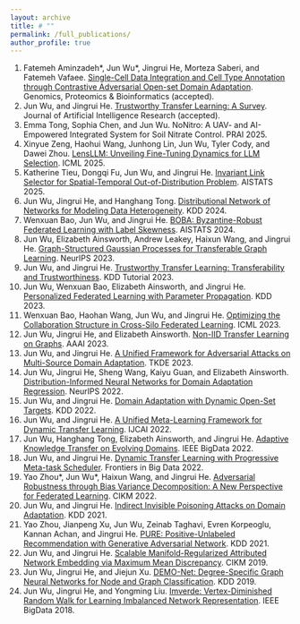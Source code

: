 ```yaml
---
layout: archive
title: # ""
permalink: /full_publications/
author_profile: true
---
```


1. Fatemeh Aminzadeh\*, Jun Wu\*, Jingrui He, Morteza Saberi, and Fatemeh Vafaee. [Single-Cell Data Integration and Cell Type Annotation through Contrastive Adversarial Open-set Domain Adaptation](https://www.biorxiv.org/content/10.1101/2024.10.04.616599v1). Genomics, Proteomics & Bioinformatics (accepted).
1. Jun Wu, and Jingrui He. [Trustworthy Transfer Learning: A Survey](https://arxiv.org/abs/2412.14116). Journal of Artificial Intelligence Research (accepted).
1. Emma Tong, Sophia Chen, and Jun Wu. NoNitro: A UAV- and AI-Empowered Integrated System for Soil Nitrate Control. PRAI 2025.
1. Xinyue Zeng, Haohui Wang, Junhong Lin, Jun Wu, Tyler Cody, and Dawei Zhou. [LensLLM: Unveiling Fine-Tuning Dynamics for LLM Selection](https://proceedings.mlr.press/v267/zeng25g.html). ICML 2025.
1. Katherine Tieu, Dongqi Fu, Jun Wu, and Jingrui He. [Invariant Link Selector for Spatial-Temporal Out-of-Distribution Problem](https://proceedings.mlr.press/v258/tieu25a.html). AISTATS 2025.
1. Jun Wu, Jingrui He, and Hanghang Tong. [Distributional Network of Networks for Modeling Data Heterogeneity](https://dl.acm.org/doi/abs/10.1145/3637528.3671994). KDD 2024.
1. Wenxuan Bao, Jun Wu, and Jingrui He. [BOBA: Byzantine-Robust Federated Learning with Label Skewness](https://proceedings.mlr.press/v238/bao24a.html). AISTATS 2024.
1. Jun Wu, Elizabeth Ainsworth, Andrew Leakey, Haixun Wang, and Jingrui He. [Graph-Structured Gaussian Processes for Transferable Graph Learning](https://proceedings.neurips.cc/paper_files/paper/2023/hash/9f7f2f57d8eaf44b2f09020f64ff6d96-Abstract-Conference.html). NeurIPS 2023.
1. Jun Wu, and Jingrui He. [Trustworthy Transfer Learning: Transferability and Trustworthiness](https://dl.acm.org/doi/10.1145/3580305.3599576). KDD Tutorial 2023.
1. Jun Wu, Wenxuan Bao, Elizabeth Ainsworth, and Jingrui He. [Personalized Federated Learning with Parameter Propagation](https://dl.acm.org/doi/10.1145/3580305.3599464). KDD 2023.
1. Wenxuan Bao, Haohan Wang, Jun Wu, and Jingrui He. [Optimizing the Collaboration Structure in Cross-Silo Federated Learning](https://proceedings.mlr.press/v202/bao23b.html). ICML 2023.
1. Jun Wu, Jingrui He, and Elizabeth Ainsworth. [Non-IID Transfer Learning on Graphs](https://ojs.aaai.org/index.php/AAAI/article/view/26231). AAAI 2023.
1. Jun Wu, and Jingrui He. [A Unified Framework for Adversarial Attacks on Multi-Source Domain Adaptation](https://ieeexplore.ieee.org/document/9994047). TKDE 2023.
1. Jun Wu, Jingrui He, Sheng Wang, Kaiyu Guan, and Elizabeth Ainsworth. [Distribution-Informed Neural Networks for Domain Adaptation Regression](https://proceedings.neurips.cc/paper_files/paper/2022/hash/410bbba8388369d8bb5875544d1d4428-Abstract-Conference.html). NeurIPS 2022.
1. Jun Wu, and Jingrui He. [Domain Adaptation with Dynamic Open-Set Targets](https://dl.acm.org/doi/abs/10.1145/3534678.3539235). KDD 2022.
1. Jun Wu, and Jingrui He. [A Unified Meta-Learning Framework for Dynamic Transfer Learning](https://www.ijcai.org/proceedings/2022/496). IJCAI 2022.
1. Jun Wu, Hanghang Tong, Elizabeth Ainsworth, and Jingrui He. [Adaptive Knowledge Transfer on Evolving Domains](https://ieeexplore.ieee.org/document/10020944). IEEE BigData 2022.
1. Jun Wu, and Jingrui He. [Dynamic Transfer Learning with Progressive Meta-task Scheduler](https://www.frontiersin.org/journals/big-data/articles/10.3389/fdata.2022.1052972/full). Frontiers in Big Data 2022.
1. Yao Zhou\*, Jun Wu\*, Haixun Wang, and Jingrui He. [Adversarial Robustness through Bias Variance Decomposition: A New Perspective for Federated Learning](https://dl.acm.org/doi/10.1145/3511808.3557232). CIKM 2022.
1. Jun Wu, and Jingrui He. [Indirect Invisible Poisoning Attacks on Domain Adaptation](https://dl.acm.org/doi/10.1145/3447548.3467214). KDD 2021.
1. Yao Zhou, Jianpeng Xu, Jun Wu, Zeinab Taghavi, Evren Korpeoglu, Kannan Achan, and Jingrui He. [PURE: Positive-Unlabeled Recommendation with Generative Adversarial Network](https://dl.acm.org/doi/10.1145/3447548.3467234). KDD 2021.
1. Jun Wu, and Jingrui He. [Scalable Manifold-Regularized Attributed Network Embedding via Maximum Mean Discrepancy](https://dl.acm.org/doi/10.1145/3357384.3358091). CIKM 2019.
1. Jun Wu, Jingrui He, and Jiejun Xu. [DEMO-Net: Degree-Specific Graph Neural Networks for Node and Graph Classification](https://dl.acm.org/doi/10.1145/3292500.3330950). KDD 2019.
1. Jun Wu, Jingrui He, and Yongming Liu. [Imverde: Vertex-Diminished Random Walk for Learning Imbalanced Network Representation](https://ieeexplore.ieee.org/document/8622603). IEEE BigData 2018.
